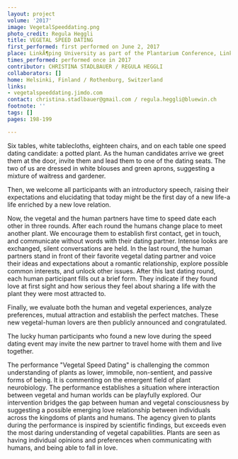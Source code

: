 ```yaml
---
layout: project
volume: '2017'
image: VegetalSpeeddating.png
photo_credit: Regula Heggli
title: VEGETAL SPEED DATING
first_performed: first performed on June 2, 2017
place: LinkÃ¶ping University as part of the Plantarium Conference, LinkÃ¶ping, Sweden
times_performed: performed once in 2017
contributor: CHRISTINA STADLBAUER / REGULA HEGGLI
collaborators: []
home: Helsinki, Finland / Rothenburg, Switzerland
links:
- vegetalspeeddating.jimdo.com
contact: christina.stadlbauer@gmail.com / regula.heggli@bluewin.ch
footnote: ''
tags: []
pages: 198-199

---
```


Six tables, white tablecloths, eighteen chairs, and on each table one speed dating candidate: a potted plant. As the human candidates arrive we greet them at the door, invite them and lead them to one of the dating seats. The two of us are dressed in white blouses and green aprons, suggesting a mixture of waitress and gardener.

Then, we welcome all participants with an introductory speech, raising their expectations and elucidating that today might be the first day of a new life-a life enriched by a new love relation.

Now, the vegetal and the human partners have time to speed date each other in three rounds. After each round the humans change place to meet another plant. We encourage them to establish first contact, get in touch, and communicate without words with their dating partner. Intense looks are exchanged, silent conversations are held. In the last round, the human partners stand in front of their favorite vegetal dating partner and voice their ideas and expectations about a romantic relationship, explore possible common interests, and unlock other issues. After this last dating round, each human participant fills out a brief form. They indicate if they found love at first sight and how serious they feel about sharing a life with the plant they were most attracted to.

Finally, we evaluate both the human and vegetal experiences, analyze preferences, mutual attraction and establish the perfect matches. These new vegetal-human lovers are then publicly announced and congratulated.

The lucky human participants who found a new love during the speed dating event may invite the new partner to travel home with them and live together.

The performance "Vegetal Speed Dating" is challenging the common understanding of plants as lower, immobile, non-sentient, and passive forms of being. It is commenting on the emergent field of plant neurobiology. The performance establishes a situation where interaction between vegetal and human worlds can be playfully explored. Our intervention bridges the gap between human and vegetal consciousness by suggesting a possible emerging love relationship between individuals across the kingdoms of plants and humans. The agency given to plants during the performance is inspired by scientific findings, but exceeds even the most daring understanding of vegetal capabilities. Plants are seen as having individual opinions and preferences when communicating with humans, and being able to fall in love.
